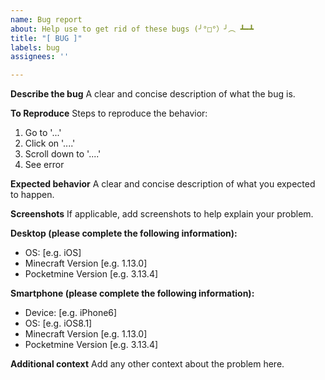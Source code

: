 ```yaml
---
name: Bug report
about: Help use to get rid of these bugs (╯°□°）╯︵ ┻━┻
title: "[ BUG ]"
labels: bug
assignees: ''

---
```


**Describe the bug**
A clear and concise description of what the bug is.

**To Reproduce**
Steps to reproduce the behavior:
1. Go to '...'
2. Click on '....'
3. Scroll down to '....'
4. See error

**Expected behavior**
A clear and concise description of what you expected to happen.

**Screenshots**
If applicable, add screenshots to help explain your problem.

**Desktop (please complete the following information):**
 - OS: [e.g. iOS]
 - Minecraft Version  [e.g. 1.13.0]
 - Pocketmine Version [e.g. 3.13.4]

**Smartphone (please complete the following information):**
 - Device: [e.g. iPhone6]
 - OS: [e.g. iOS8.1]
 - Minecraft Version  [e.g. 1.13.0]
 - Pocketmine Version [e.g. 3.13.4]

**Additional context**
Add any other context about the problem here.
